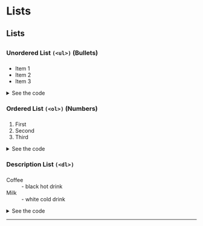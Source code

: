 
# Lists

## Lists
<div align="center"><h2></h2></div>

### Unordered List `(<ul>)` (Bullets)
<div align="center"><h3></h3></div>

<ul>
  <li>Item 1</li>
  <li>Item 2</li>
  <li>Item 3</li>
</ul>

<details><summary>See the code</summary>

```markdown
<ul>
  <li>Item 1</li>
  <li>Item 2</li>
  <li>Item 3</li>
</ul>
```
</details>

### Ordered List `(<ol>)` (Numbers)
<div align="center"><h3></h3></div>

<ol>
  <li>First</li>
  <li>Second</li>
  <li>Third</li>
</ol>

<details><summary>See the code</summary>

```markdown
<ol>
  <li>First</li>
  <li>Second</li>
  <li>Third</li>
</ol>
```
</details>

### Description List `(<dl>)`
<div align="center"><h3></h3></div>

<dl>
  <dt>Coffee</dt>
  <dd>- black hot drink</dd>
  <dt>Milk</dt>
  <dd>- white cold drink</dd>
</dl>

<details><summary>See the code</summary>

```markdown
<dl>
  <dt>Coffee</dt>
  <dd>- black hot drink</dd>
  <dt>Milk</dt>
  <dd>- white cold drink</dd>
</dl>
```
</details>

---
